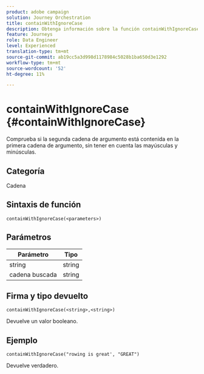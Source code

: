 ```yaml
---
product: adobe campaign
solution: Journey Orchestration
title: containWithIgnoreCase
description: Obtenga información sobre la función containWithIgnoreCase
feature: Journeys
role: Data Engineer
level: Experienced
translation-type: tm+mt
source-git-commit: ab19cc5a3d998d1178984c5028b1ba650d3e1292
workflow-type: tm+mt
source-wordcount: '52'
ht-degree: 11%

---
```



# containWithIgnoreCase {#containWithIgnoreCase}

Comprueba si la segunda cadena de argumento está contenida en la primera cadena de argumento, sin tener en cuenta las mayúsculas y minúsculas.

## Categoría

Cadena

## Sintaxis de función

`containWithIgnoreCase(<parameters>)`

## Parámetros

| Parámetro | Tipo |
|-----------|------------------|
| string | string |
| cadena buscada | string |

## Firma y tipo devuelto

`containWithIgnoreCase(<string>,<string>)`

Devuelve un valor booleano.

## Ejemplo

`containWithIgnoreCase("rowing is great', "GREAT")`

Devuelve verdadero.
